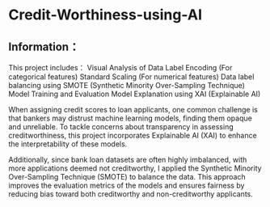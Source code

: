 # Credit-Worthiness-using-AI
## Information：
This project includes：
Visual Analysis of Data
Label Encoding (For categorical features)
Standard Scaling (For numerical features)
Data label balancing using SMOTE (Synthetic Minority Over-Sampling Technique)
Model Training and Evaluation
Model Explanation using XAI (Explainable AI)

When assigning credit scores to loan applicants, one common challenge is that bankers may distrust machine learning models, finding them opaque and unreliable. To tackle concerns about transparency in assessing creditworthiness, this project incorporates Explainable AI (XAI) to enhance the interpretability of these models.

Additionally, since bank loan datasets are often highly imbalanced, with more applications deemed not creditworthy, I applied the Synthetic Minority Over-Sampling Technique (SMOTE) to balance the data. This approach improves the evaluation metrics of the models and ensures fairness by reducing bias toward both creditworthy and non-creditworthy applicants.
